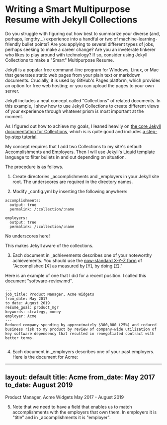 # Writing a Smart Multipurpose Resume with Jekyll Collections

Do you struggle with figuring out how best to summarize your diverse (and, perhaps, lengthy...) experience into a handful or two of machine-learning-friendly bullet points?
Are you applying to several different types of jobs, perhaps seeking to make a career change?
Are you an inveterate tinkerer who likes to play around with technology?
If so, consider using Jekyll Collections to make a "Smart" Multipurpose Resume.

Jekyll is a popular free command-line program for Windows, Linux, or Mac that generates static web pages from your plain text or markdown documents. Crucially, it is used by GitHub's Pages platform, which provides an option for free web hosting; or you can upload the pages to your own server.

Jekyll includes a neat concept called "Collections" of related documents.  In this example, I show how to use Jekyll Collections to create different views of your experience through whatever prism is most important at the moment.

As I figured out how to achieve my goals, I leaned heavily on [the core Jekyll documentation for Collections](https://jekyllrb.com/docs/collections/), which is is quite good and includes [a step-by-step tutorial](https://jekyllrb.com/docs/step-by-step/09-collections/).

My concept requires that I add two Collections to my site's default: Accomplishments and Employers. Then I will use Jekyll's Liquid template language to filter bullets in and out depending on situation.

The procedure is as follows.

1.  Create directories _accomplishments and _employers in your Jekyll site root.  The underscores are required in the directory names.

2.  Modify _config.yml by inserting the following anywhere:

```
accomplishments:
  output: true
  permalink: /:collection/:name

employers:
  output: true
  permalink: /:collection/:name

```
No underscores here!

This makes Jekyll aware of the collections.

3.  Each document in _achievements describes one of your noteworthy achievements. You should use the [now-standard X-Y-Z form](https://www.inc.com/bill-murphy-jr/google-recruiters-say-these-5-resume-tips-including-x-y-z-formula-will-improve-your-odds-of-getting-hired-at-google.html) of "Accomplished [X] as measured by [Y], by doing [Z]."

Here is an example of one that I did for a recent position.  I called this document "software-review.md".

```
---
job_title: Product Manager, Acme Widgets
from_date: May 2017
to_date: August 2019
resume_goal: product_mgr
keywords: strategy, money
employer: Acme
---
Reduced company spending by approximately $300,000 (25%) and reduced business risk to my product by review of company-wide utilization of key software dependency that resulted in renegotiated contract with better terms.


```
4.  Each document in _employers describes one of your past employers.  Here is the document for Acme:

---
layout: default
title: Acme
from_date: May 2017
to_date: August 2019
---
Product Manager, Acme Widgets May 2017 - August 2019

5.  Note that we need to have a field that enables us to match accomplishments with the employers that own them.  In employers it is "title" and in _accomplishments it is "employer".
